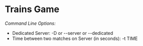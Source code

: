Trains Game
==============================

*Command Line Options:*
- Dedicated Server: -D or --server or --dedicated
- Time between two matches on Server (in seconds): -t TIME
